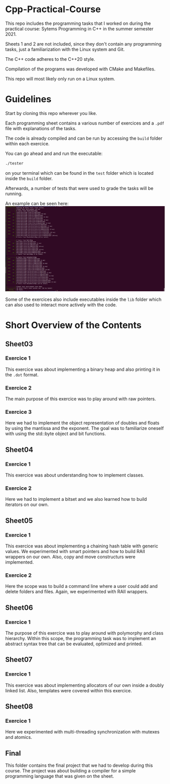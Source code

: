 # Cpp-Practical-Course
This repo includes the programming tasks that I worked on during the practical course: Sytems Programming in C++ in the summer semester 2021.

Sheets 1 and 2 are not included, since they don't contain any programming tasks, just a familiarization with the Linux system and Git. 

The C++ code adheres to the C++20 style.

Compilation of the programs was developed with CMake and Makefiles. 

This repo will most likely only run on a Linux system.

# Guidelines
Start by cloning this repo wherever you like.

Each programming sheet contains a various number of exercices and a ```.pdf``` file with explanations of the tasks. 

The code is already compiled and can be run by accessing the ```build``` folder within each exercice.

You can go ahead and and run the executable:
```bash 
./tester
```
on your terminal which can be found in the ```test``` folder which is located inside the ```build``` folder.

Afterwards, a number of tests that were used to grade the tasks will be running.

An example can be seen here:
![tests](assets/tests.png)

Some of the exercices also include executables inside the ```lib``` folder which can also used to interact more actively with the code.

# Short Overview of the Contents

## Sheet03
### Exercice 1
This exercice was about implementing a binary heap and also printing it in the ```.dot``` format.
### Exercice 2
The main purpose of this exercice was to play around with raw pointers.
### Exercice 3
Here we had to implement the object representation of doubles and floats by using the mantissa and the exponent. 
The goal was to familiarize oneself with using the std::byte object and bit functions.

## Sheet04
### Exercice 1
This exercice was about understanding how to implement classes.
### Exercice 2
Here we had to implement a bitset and we also learned how to build iterators on our own.

## Sheet05
### Exercice 1
This exercice was about implementing a chaining hash table with generic values.
We experimented with smart pointers and how to build RAII wrappers on our own. 
Also, copy and move constructurs were implemented.
### Exercice 2
Here the scope was to build a command line where a user could add and delete folders and files.
Again, we experimented with RAII wrappers.

## Sheet06
### Exercice 1
The purpose of this exercice was to play around with polymorphy and class hierarchy. 
Within this scope, the programming task was to implement an abstract syntax tree that can be evaluated, optimized and printed.

## Sheet07
### Exercice 1
This exercice was about implementing allocators of our own inside a doubly linked list.
Also, templates were covered within this exercice.

## Sheet08
### Exercice 1
Here we experimented with multi-threading synchronization with mutexes and atomics.

## Final
This folder contains the final project that we had to develop during this course. 
The project was about building a compiler for a simple programming language that was given on the sheet.

